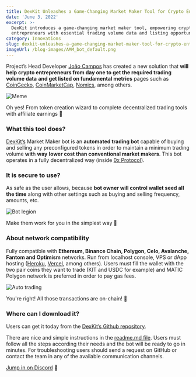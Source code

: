 ```yaml
---
title: DexKit Unleashes a Game-Changing Market Maker Tool for Crypto Entrepreneurs
date: 'June 3, 2022'
excerpt: >-
  DexKit introduces a game-changing market maker tool, empowering crypto
  entrepreneurs with essential trading volume data and listing opportunities.
category: Innovations
slug: dexkit-unleashes-a-game-changing-market-maker-tool-for-crypto-entrepreneurs
imageUrl: /blog-images/AMM_bot_default.png
---
```


Project’s Head Developer [João Campos](https://github.com/JoaoCampos89) has created a new solution that **will help crypto entrepreneurs from day one to get the required trading volume data** **and get listed on fundamental metrics** pages such as [CoinGecko](https://coingecko.com), [CoinMarketCap](https://coinmarketcap.com), [Nomics](https://nomics.com/), among others.

![Meme](/blog-images/your_crypto_business.jpg)

Oh yes! From token creation wizard to complete decentralized trading tools with affiliate earnings 🤑

### What this tool does?

[DexKit’s](https://dexkit.com/) Market Maker bot is an **automated trading bot** capable of buying and selling any preconfigured tokens in order to maintain a minimum trading volume **wit**h **way** **lower cost than conventional market makers**. This bot operates in a fully decentralized way (inside [0x Protocol](https://0x.org/)).

### It is secure to use?

As safe as the user allows, because **bot owner will control wallet seed all the time** along with other settings such as buying and selling frequency, amounts, etc.

![Bot legion](/blog-images/bot_legion.gif)

Make them work for you in the simplest way 🤖

### About network compatibility

Fully compatible with **Ethereum, Binance Chain, Polygon, Celo, Avalanche, Fantom and Optimism** networks. Run from localhost console, VPS or dApp hosting ([Heroku](http://heroku.com/), [Vercel](https://vercel.com), among others). Users must fill the wallet with the two pair coins they want to trade (KIT and USDC for example) and MATIC Polygon network is preferred in order to pay gas fees.

![Auto trading](/blog-images/defi_trading_automode.png)

You're right! All those transactions are on-chain! 👀

### Where can I download it?

Users can get it today from the [DexKit’s Github repository](https://github.com/DexKit/trading-bot).

There are nice and simple instructions in the [readme.md file](https://github.com/DexKit/trading-bot#readme). Users must follow all the steps according their needs and the bot will be ready to go in minutes. For troubleshooting users should send a request on GitHub or contact the team in any of the available communication channels.

[Jump in on Discord](https://discord.gg/9NT7YCn987) 📣
